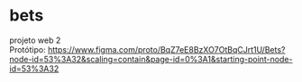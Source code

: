 # bets
projeto web 2<br>
Protótipo: https://www.figma.com/proto/BqZ7eE8BzXO7OtBqCJrt1U/Bets?node-id=53%3A32&scaling=contain&page-id=0%3A1&starting-point-node-id=53%3A32
